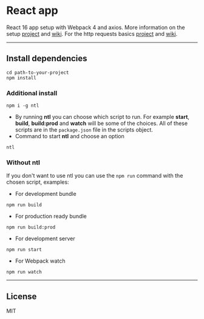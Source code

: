 # React app

React 16 app setup with Webpack 4 and axios. More information on the setup [project](https://github.com/martin-corevski/react-basics) and [wiki](https://github.com/martin-corevski/react-basics/wiki/DIY-repository-setup). For the http requests basics [project](https://github.com/martin-corevski/react-basics-http) and [wiki](https://github.com/martin-corevski/react-basics-http/wiki/DIY-repository-setup).

---
## Install dependencies

```
cd path-to-your-project
npm install
```

### Additional install

```
npm i -g ntl
```

- By running **ntl** you can choose which script to run. For example **start**, **build**, **build:prod** and **watch** will be some of the choices. All of these scripts are in the `package.json` file in the scripts object.
- Command to start **ntl** and choose an option
```
ntl
```

### Without ntl

If you don't want to use ntl you can use the `npm run` command with the chosen script, examples:
- For development bundle
```
npm run build
```
- For production ready bundle
```
npm run build:prod
```
- For development server
```
npm run start
```
- For Webpack watch
```
npm run watch
```
---
License
---

MIT

[//]: # (These are reference links used in the body of this note and get stripped out when the markdown processor does its job. There is no need to format nicely because it shouldn't be seen. Thanks SO - http://stackoverflow.com/questions/4823468/store-comments-in-markdown-syntax)
